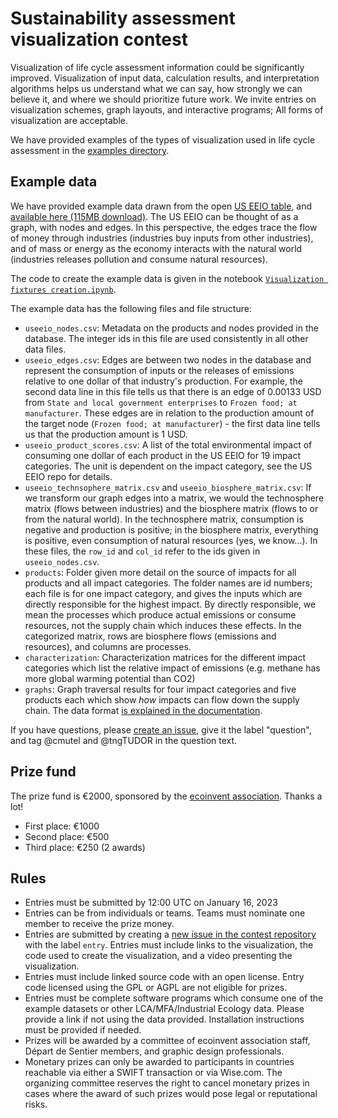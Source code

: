 # Sustainability assessment visualization contest

Visualization of life cycle assessment information could be significantly improved. Visualization of input data, calculation results, and interpretation algorithms helps us understand what we can say, how strongly we can believe it, and where we should prioritize future work. We invite entries on visualization schemes, graph layouts, and interactive programs; All forms of visualization are acceptable.

We have provided examples of the types of visualization used in life cycle assessment in the [examples directory](https://github.com/Depart-de-Sentier/visualization-contest-2022/tree/main/examples).

## Example data

We have provided example data drawn from the open [US EEIO table](https://github.com/USEPA/USEEIO), and [available here (115MB download)](https://files.brightway.dev/visualization_example_data.zip). The US EEIO can be thought of as a graph, with nodes and edges. In this perspective, the edges trace the flow of money through industries (industries buy inputs from other industries), and of mass or energy as the economy interacts with the natural world (industries releases pollution and consume natural resources).

The code to create the example data is given in the notebook [`Visualization fixtures creation.ipynb`](https://github.com/Depart-de-Sentier/visualization-contest-2022/blob/main/Visualization%20fixtures%20creation.ipynb).

The example data has the following files and file structure:

* `useeio_nodes.csv`: Metadata on the products and nodes provided in the database. The integer ids in this file are used consistently in all other data files.
* `useeio_edges.csv`: Edges are between two nodes in the database and represent the consumption of inputs or the releases of emissions relative to one dollar of that industry's production. For example, the second data line in this file tells us that there is an edge of 0.00133 USD from `State and local government enterprises` to `Frozen food; at manufacturer`. These edges are in relation to the production amount of the target node (`Frozen food; at manufacturer`) - the first data line tells us that the production amount is 1 USD.
* `useeio_product_scores.csv`: A list of the total environmental impact of consuming one dollar of each product in the US EEIO for 19 impact categories. The unit is dependent on the impact category, see the US EEIO repo for details.
* `useeio_technsophere_matrix.csv` and `useeio_biosphere_matrix.csv`: If we transform our graph edges into a matrix, we would the technosphere matrix (flows between industries) and the biosphere matrix (flows to or from the natural world). In the technosphere matrix, consumption is negative and production is positive; in the biosphere matrix, everything is positive, even consumption of natural resources (yes, we know...). In these files, the `row_id` and `col_id` refer to the ids given in `useeio_nodes.csv`.
* `products`: Folder given more detail on the source of impacts for all products and all impact categories. The folder names are id numbers; each file is for one impact category, and gives the inputs which are directly responsible for the highest impact. By directly responsible, we mean the processes which produce actual emissions or consume resources, not the supply chain which induces these effects. In the categorized matrix, rows are biosphere flows (emissions and resources), and columns are processes.
* `characterization`: Characterization matrices for the different impact categories which list the relative impact of emissions (e.g. methane has more global warming potential than CO2)
* `graphs`: Graph traversal results for four impact categories and five products each which show *how* impacts can flow down the supply chain. The data format [is explained in the documentation](https://github.com/brightway-lca/brightway2-calc/blob/master/bw2calc/graph_traversal.py#L253).

If you have questions, please [create an issue](https://github.com/Depart-de-Sentier/visualization-contest-2022/issues/new), give it the label "question", and tag @cmutel and @tngTUDOR in the question text.

## Prize fund

The prize fund is €2000, sponsored by the [ecoinvent association](https://ecoinvent.org/). Thanks a lot!

* First place: €1000
* Second place: €500
* Third place: €250 (2 awards)

## Rules

* Entries must be submitted by 12:00 UTC on January 16, 2023
* Entries can be from individuals or teams. Teams must nominate one member to receive the prize money.
* Entries are submitted by creating a [new issue in the contest repository](https://github.com/Depart-de-Sentier/visualization-contest-2022/issues) with the label `entry`. Entries must include links to the visualization, the code used to create the visualization, and a video presenting the visualization.
* Entries must include linked source code with an open license. Entry code licensed using the GPL or AGPL are not eligible for prizes.
* Entries must be complete software programs which consume one of the example datasets or other LCA/MFA/Industrial Ecology data. Please provide a link if not using the data provided. Installation instructions must be provided if needed.
* Prizes will be awarded by a committee of ecoinvent association staff, Départ de Sentier members, and graphic design professionals.
* Monetary prizes can only be awarded to participants in countries reachable via either a SWIFT transaction or via Wise.com. The organizing committee reserves the right to cancel monetary prizes in cases where the award of such prizes would pose legal or reputational risks.
